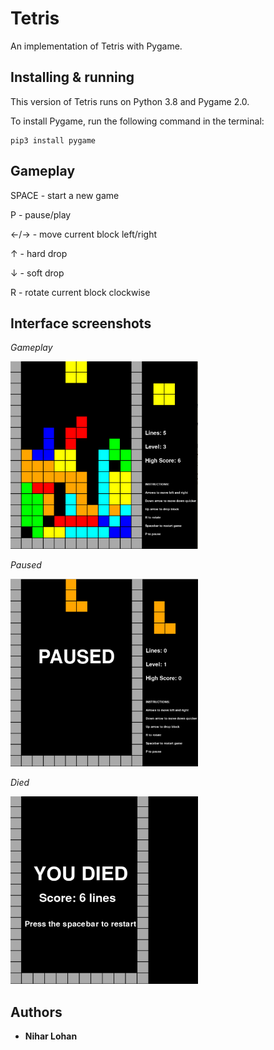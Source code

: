 # Tetris
An implementation of Tetris with Pygame.

## Installing & running
This version of Tetris runs on Python 3.8 and Pygame 2.0. 

To install Pygame, run the following command in the terminal:

```
pip3 install pygame
```

## Gameplay
SPACE - start a new game

P     - pause/play

←/→	  - move current block left/right

↑     - hard drop

↓     - soft drop

R     - rotate current block clockwise

## Interface screenshots
<i>Gameplay</i>

<img src="https://github.com/niharl/pygame-tetris/blob/bd3195864980054dbde7d9b83c360e7653c17bf0/Gameplay.png" width="300" height="300">

<i>Paused</i>

<img src="https://github.com/niharl/pygame-tetris/blob/bd3195864980054dbde7d9b83c360e7653c17bf0/Paused.png" width="300" height="300">

<i>Died</i>

<img src="https://github.com/niharl/pygame-tetris/blob/bd3195864980054dbde7d9b83c360e7653c17bf0/Died.png" width="300" height="300">

## Authors

* **Nihar Lohan**
